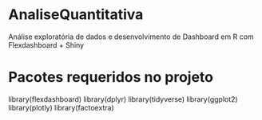# AnaliseQuantitativa

Análise exploratória de dados e desenvolvimento de Dashboard em R com Flexdashboard + Shiny

# Pacotes requeridos no projeto

library(flexdashboard)
library(dplyr)
library(tidyverse)
library(ggplot2)
library(plotly)
library(factoextra)
